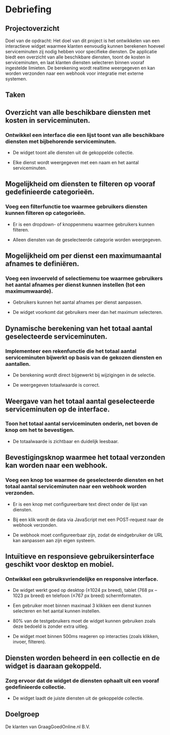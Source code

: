 # Debriefing

## Projectoverzicht
Doel van de opdracht: Het doel van dit project is het ontwikkelen van een interactieve widget waarmee klanten eenvoudig kunnen berekenen hoeveel serviceminuten zij nodig hebben voor specifieke diensten. 
De applicatie biedt een overzicht van alle beschikbare diensten, toont de kosten in serviceminuten, en laat klanten diensten selecteren binnen vooraf ingestelde limieten. De berekening wordt realtime weergegeven en kan worden verzonden naar een webhook voor integratie met externe systemen.

## Taken

## Overzicht van alle beschikbare diensten met kosten in serviceminuten.
### Ontwikkel een interface die een lijst toont van alle beschikbare diensten met bijbehorende serviceminuten.

* De widget toont alle diensten uit de gekoppelde collectie.

* Elke dienst wordt weergegeven met een naam en het aantal serviceminuten.

## Mogelijkheid om diensten te filteren op vooraf gedefinieerde categorieën.
### Voeg een filterfunctie toe waarmee gebruikers diensten kunnen filteren op categorieën.

* Er is een dropdown- of knoppenmenu waarmee gebruikers kunnen filteren.

* Alleen diensten van de geselecteerde categorie worden weergegeven.

## Mogelijkheid om per dienst een maximumaantal afnames te definiëren.
### Voeg een invoerveld of selectiemenu toe waarmee gebruikers het aantal afnames per dienst kunnen instellen (tot een maximumwaarde).

* Gebruikers kunnen het aantal afnames per dienst aanpassen.

* De widget voorkomt dat gebruikers meer dan het maximum selecteren.

## Dynamische berekening van het totaal aantal geselecteerde serviceminuten.
### Implementeer een rekenfunctie die het totaal aantal serviceminuten bijwerkt op basis van de gekozen diensten en aantallen.

* De berekening wordt direct bijgewerkt bij wijzigingen in de selectie.

* De weergegeven totaalwaarde is correct.

## Weergave van het totaal aantal geselecteerde serviceminuten op de interface.
### Toon het totaal aantal serviceminuten onderin, net boven de knop om het te bevestigen.

* De totaalwaarde is zichtbaar en duidelijk leesbaar.

## Bevestigingsknop waarmee het totaal verzonden kan worden naar een webhook.
### Voeg een knop toe waarmee de geselecteerde diensten en het totaal aantal serviceminuten naar een webhook worden verzonden.

* Er is een knop met configureerbare text direct onder de lijst van diensten.

* Bij een klik wordt de data via JavaScript met een POST-request naar de webhook verzonden.

* De webhook moet configureerbaar zijn, zodat de eindgebruiker de URL kan aanpassen aan zijn eigen systeem.

## Intuïtieve en responsieve gebruikersinterface geschikt voor desktop en mobiel.
### Ontwikkel een gebruiksvriendelijke en responsive interface.

* De widget werkt goed op desktop (≥1024 px breed), tablet (768 px – 1023 px breed) en telefoon (≤767 px breed) schermformaten.

* Een gebruiker moet binnen maximaal 3 klikken een dienst kunnen selecteren en het aantal kunnen instellen.

* 80% van de testgebruikers moet de widget kunnen gebruiken zoals deze bedoeld is zonder extra uitleg.

* De widget moet binnen 500ms reageren op interacties (zoals klikken, invoer, filteren).

## Diensten worden beheerd in een collectie en de widget is daaraan gekoppeld.
### Zorg ervoor dat de widget de diensten ophaalt uit een vooraf gedefinieerde collectie.

* De widget laadt de juiste diensten uit de gekoppelde collectie.

## Doelgroep
De klanten van GraagGoedOnline.nl B.V.

